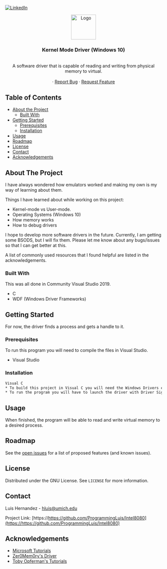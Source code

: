 <!-- PROJECT LOGO -->
[![LinkedIn][linkedin-shield]][linkedin-url]
<br />
<p align="center">
  <a href="https://github.com/ProgrammingLuis/Kernel-Mode-Driver">
    <img src="logo/logo.jpeg" alt="Logo" width="80" height="80">
  </a>

  <h3 align="center">Kernel Mode Driver (Windows 10)</h3>

  <p align="center">
    <br />
    A software driver that is capable of reading and writing from physical memory to virtual. 
    <br />
    <br />
    ·
    <a href="https://github.com/ProgrammingLuis/Kernel-Mode-Driver/issues">Report Bug</a>
    ·
    <a href="https://github.com/ProgrammingLuis/Kernel-Mode-Driver/issues">Request Feature</a>
  </p>
</p>



<!-- TABLE OF CONTENTS -->
## Table of Contents

* [About the Project](#about-the-project)
  * [Built With](#built-with)
* [Getting Started](#getting-started)
  * [Prerequisites](#prerequisites)
  * [Installation](#installation)
* [Usage](#usage)
* [Roadmap](#roadmap)
* [License](#license)
* [Contact](#contact)
* [Acknowledgements](#acknowledgements)



<!-- ABOUT THE PROJECT -->
## About The Project

I have always wondered how emulators worked and making my own is my way of learning about them. 

Things I have learned about while working on this project:
* Kernel-mode vs User-mode.
* Operating Systems (Windows 10)
* How memory works
* How to debug drivers

I hope to develop more software drivers in the future. Currently, I am getting some BSODS, but I will fix them. Please let me know about any bugs/issues so that I can get better at this.

A list of commonly used resources that I found helpful are listed in the acknowledgements.

### Built With
This was all done in Community Visual Studio 2019. 
* C
* WDF (Windows Driver Frameworks)

<!-- GETTING STARTED -->
## Getting Started

For now, the driver finds a process and gets a handle to it.

### Prerequisites

To run this program you will need to compile the files in Visual Studio.
* Visual Studio

### Installation
```sh
Visual C
* To build this project in Visual C you will need the Windows Drivers extension, after that download structs.h and Driver.c, then build and run the program.
* To run the program you will have to launch the driver with Driver Signature Enforcement disabled.
```

<!-- USAGE EXAMPLES -->
## Usage

When finished, the program will be able to read and write virtual memory to a desired process.

<!-- ROADMAP -->
## Roadmap

See the [open issues](https://github.com/ProgrammingLuis/Intel8080/issues) for a list of proposed features (and known issues).

<!-- LICENSE -->
## License

Distributed under the GNU License. See `LICENSE` for more information.

<!-- CONTACT -->
## Contact

Luis Hernandez - hluis@umich.edu

Project Link: [https://https://github.com/ProgrammingLuis/Intel8080](https://https://github.com/ProgrammingLuis/Intel8080)



<!-- ACKNOWLEDGEMENTS -->
## Acknowledgements
* [Microsoft Tutorials](https://docs.microsoft.com/en-us/windows-hardware/drivers/gettingstarted/writing-a-very-small-kmdf--driver)
* [Zer0Mem0ry's Driver](https://github.com/Zer0Mem0ry/KernelBhop/tree/master/Driver)
* [Toby Opferman's Tutorials](https://www.codeproject.com/Articles/9504/Driver-Development-Part-1-Introduction-to-Drivers)



<!-- MARKDOWN LINKS & IMAGES -->
<!-- https://www.markdownguide.org/basic-syntax/#reference-style-links -->
[linkedin-shield]: https://img.shields.io/badge/-LinkedIn-black.svg?style=flat-square&logo=linkedin&colorB=555
[linkedin-url]: https://www.linkedin.com/in/programmingluis/
